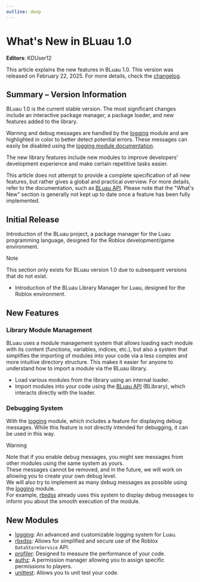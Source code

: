 ```yaml
---
outline: deep
---
```


# What's New in BLuau 1.0

**Editors**: KDUser12

This article explains the new features in BLuau 1.0. This version was released on February 22, 2025. For more details, check the [changelog](https://github.com/blockguard-sf/BLuau/blob/master/CHANGELOG/1.0.md).

## Summary – Version Information

BLuau 1.0 is the current stable version. The most significant changes include an interactive package manager, a package loader, and new features added to the library.

Warning and debug messages are handled by the [logging](/en/api-reference/allos/logging) module and are highlighted in color to better detect potential errors. These messages can easily be disabled using the [logging module documentation](/en/api-reference/allos/logging#information).

The new library features include new modules to improve developers' development experience and make certain repetitive tasks easier.

This article does not attempt to provide a complete specification of all new features, but rather gives a global and practical overview. For more details, refer to the documentation, such as [BLuau API](/en/api-reference/index). Please note that the "What's New" section is generally not kept up to date once a feature has been fully implemented.

## Initial Release

Introduction of the BLuau project, a package manager for the Luau programming language, designed for the Roblox development/game environment.

> [!Note]  
> This section only exists for BLuau version 1.0 due to subsequent versions that do not exist.

- Introduction of the BLuau Library Manager for Luau, designed for the Roblox environment.

## New Features

### Library Module Management

BLuau uses a module management system that allows loading each module with its content (functions, variables, indices, etc.), but also a system that simplifies the importing of modules into your code via a less complex and more intuitive directory structure. This makes it easier for anyone to understand how to import a module via the BLuau library.

- Load various modules from the library using an internal loader.
- Import modules into your code using the [BLuau API](/en/api-reference/index) (BLibrary), which interacts directly with the loader.

### Debugging System

With the [logging](/en/api-reference/allos/logging) module, which includes a feature for displaying debug messages. While this feature is not directly intended for debugging, it can be used in this way.

> [!WARNING]  
> Note that if you enable debug messages, you might see messages from other modules using the same system as yours.  
> These messages cannot be removed, and in the future, we will work on allowing you to create your own debug level.  
> We will also try to implement as many debug messages as possible using the [logging](/en/api-reference/allos/logging) module.  
> For example, [rbxdss](/en/api-reference/data-persistence/rbxdss) already uses this system to display debug messages to inform you about the smooth execution of the module.

## New Modules

- [logging](/en/api-reference/allos/logging): An advanced and customizable logging system for Luau.
- [rbxdss](/en/api-reference/data-persistence/rbxdss): Allows for simplified and secure use of the Roblox `DataStoreService` API.
- [profiler](): Designed to measure the performance of your code.
- [authz](/en/api-reference/data-persistence/authz): A permission manager allowing you to assign specific permissions to players.
- [unittest](): Allows you to unit test your code.
